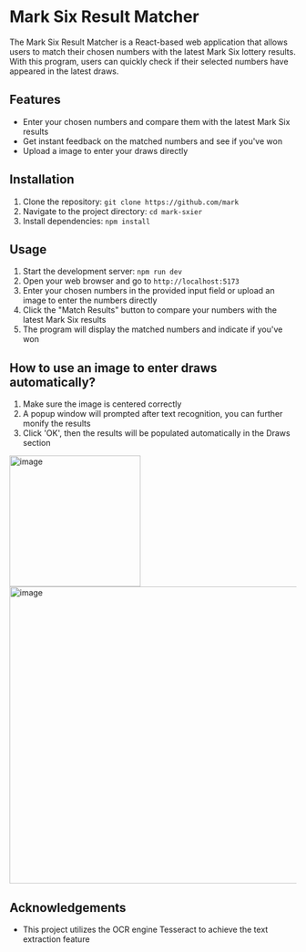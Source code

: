 # Mark Six Result Matcher

The Mark Six Result Matcher is a React-based web application that allows users to match their chosen numbers with the latest Mark Six lottery results. With this program, users can quickly check if their selected numbers have appeared in the latest draws.

## Features

- Enter your chosen numbers and compare them with the latest Mark Six results
- Get instant feedback on the matched numbers and see if you've won
- Upload a image to enter your draws directly

## Installation

1. Clone the repository: `git clone https://github.com/mark`
2. Navigate to the project directory: `cd mark-sxier`
3. Install dependencies: `npm install`

## Usage

1. Start the development server: `npm run dev`
2. Open your web browser and go to `http://localhost:5173`
3. Enter your chosen numbers in the provided input field or upload an image to enter the numbers directly
4. Click the "Match Results" button to compare your numbers with the latest Mark Six results
5. The program will display the matched numbers and indicate if you've won

## How to use an image to enter draws automatically?
1. Make sure the image is centered correctly
2. A popup window will prompted after text recognition, you can further monify the results
3. Click 'OK', then the results will be populated automatically in the Draws section
<img width="230" alt="image" src="https://github.com/Marcussyl/mark-sixer/assets/78471466/b96c3cf1-0c53-4cca-8b61-6ec1160a1509">
<img width="521" alt="image" src="https://github.com/Marcussyl/mark-sixer/assets/78471466/a4bc429a-e7ba-4b51-be7e-04a1f32cd5cc">


## Acknowledgements

- This project utilizes the OCR engine Tesseract to achieve the text extraction feature
